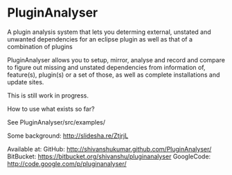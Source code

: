 PluginAnalyser
==============

A plugin analysis system that lets you determing external, unstated and unwanted dependencies for  an eclipse plugin as well as  that of a combination of plugins 

PluginAnalyser allows you to setup, mirror, analyse and record and compare to figure out missing and unstated dependencies from information of, feature(s), plugin(s) or a set of those, as well as complete installations and update sites. 

This is still work in progress. 

How to use  what exists so far?

See  PluginAnalyser/src/examples/


Some background: <http://slidesha.re/ZtjrjL>


Available at:
GitHub: <http://shivanshukumar.github.com/PluginAnalyser/>
BitBucket: <https://bitbucket.org/shivanshu/pluginanalyser>
GoogleCode: <http://code.google.com/p/pluginanalyser/>
